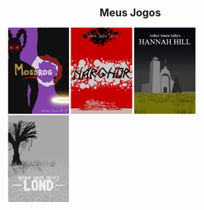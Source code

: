 
<div style="width:100%;" align="center">
  <div style="width:100%;">
    <h2>Meus Jogos</h2>
  </div>
  <div style="width:100%;" align="center">
    <div style="width:99%;" align="left">
      <a href="https://arthursouzasally.itch.io/mosdrog" target="_blank"><img src="poster_mosdrog.webp" style="width:25%;"/></a>
      <a href="https://arthursouzasally.itch.io/narghor" target="_blank"><img src="poster_narghor.webp" style="width:25%"/></a>
      <a href="https://arthursouzasally.itch.io/hannah-hill" target="_blank"><img src="poster_hannah_hill.webp" style="width:25%"/></a>
      <a href="https://arthursouzasally.itch.io/lond" target="_blank"><img src="poster_lond.webp" style="width:25%"/></a>
    </div>
  </div>
</div>

<!-- terceiro em breve -->
